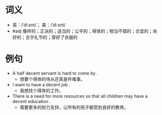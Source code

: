 # 词义
- 英：/ˈdiːsnt/； 美：/ˈdiːsnt/
- #adj 像样的；正派的；适当的；公平的；得体的；相当不错的；合宜的；尚好的；合乎礼节的；穿好了衣服的
# 例句
- A half decent servant is hard to come by .
	- 想要个得体的侍从还真是件难事。
- I want to have a decent job .
	- 我想找个得体的工作。
- There is a need for more resources so that all children may have a decent education .
	- 需要更多的财力支持，让所有的孩子都受到良好的教育。
